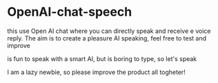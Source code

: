 # OpenAI-chat-speech
this use Open AI chat where you can directly speak and receive e voice reply. The aim is to create a pleasure AI speaking, feel free to test and improve


is fun to speak with a smart AI, but is boring to type, so let's speak


I am a lazy newbie, so please improve the product all togheter!
